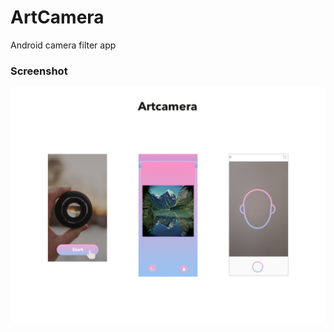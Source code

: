 # ArtCamera
Android camera filter app

<h3>Screenshot</h3>

<img src="https://github.com/muhal24/ArtCamera/blob/main/screenshot/1.jpg" width="auto" height="auto">
